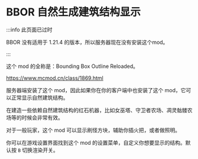 # BBOR 自然生成建筑结构显示
:::info 此页面已过时

BBOR 没有适用于 1.21.4 的版本，所以服务器现在没有安装这个mod。

:::

这个 mod 的全称是：Bounding Box Outline Reloaded。

https://www.mcmod.cn/class/1869.html

服务器端安装了这个 mod，因此如果你在你的客户端中也安装了这个 mod，它可以正常显示自然建筑结构。

在建造一些依赖自然建筑结构的红石机器，比如女巫塔、守卫者农场、凋灵骷髅农场等的时候会非常有效。

对于一般玩家，这个 mod 可以显示刷怪方块，辅助你插火把，或者做照明。

你可以在游戏设置界面找到这个 mod 的设置菜单，自定义你想要显示的结构。默认按 `B` 切换渲染开关。